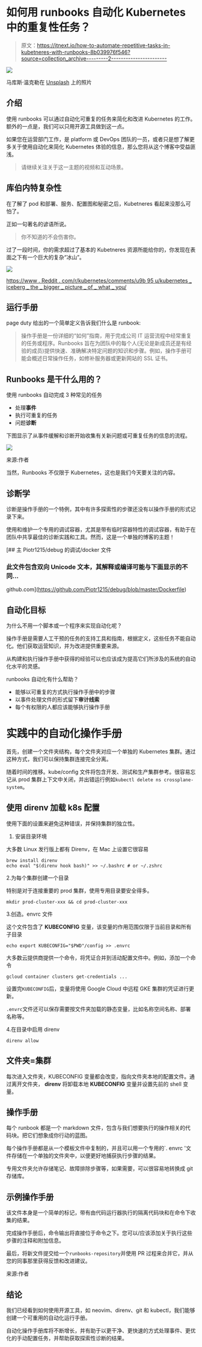 # 如何用 runbooks 自动化 Kubernetes 中的重复性任务？

> 原文：<https://itnext.io/how-to-automate-repetitive-tasks-in-kubetneres-with-runbooks-8b039976f546?source=collection_archive---------2----------------------->

![](img/ea22e5e493a0e4a4674323bbc24d41c1.png)

马库斯·温克勒在 [Unsplash](https://unsplash.com?utm_source=medium&utm_medium=referral) 上的照片

## 介绍

使用 runbooks 可以通过自动化可重复的任务来简化和改进 Kubernetes 的工作。额外的一点是，我们可以只用开源工具做到这一点。

如果您在运营部门工作，是 platform 或 DevOps 团队的一员，或者只是想了解更多关于使用自动化来简化 Kubernetes 体验的信息，那么您将从这个博客中受益匪浅。

> 请继续关注关于这一主题的视频和互动场景。

## 库伯内特复杂性

在了解了 pod 和部署、服务、配置图和秘密之后，Kubetneres 看起来没那么可怕了。

正如一句著名的谚语所说。

> 你不知道的不会伤害你。

过了一段时间，你的需求超过了基本的 Kubetneres 资源所能给你的，你发现在表面之下有一个巨大的复杂“冰山”。

![](img/1e465de46856de027dae6e1dc9431807.png)

[https://www . Reddit . com/r/kubernetes/comments/u9b 95 u/kubernetes _ iceberg _ the _ bigger _ picture _ of _ what _ you/](https://www.reddit.com/r/kubernetes/comments/u9b95u/kubernetes_iceberg_the_bigger_picture_of_what_you/)

## 运行手册

page duty 给出的一个简单定义告诉我们什么是 runbook:

> 操作手册是一份详细的“如何”指南，用于完成公司 IT 运营流程中经常重复的任务或程序。Runbooks 旨在为团队中的每个人(无论是新成员还是有经验的成员)提供快速、准确解决特定问题的知识和步骤。例如，操作手册可能会概述日常操作任务，如修补服务器或更新网站的 SSL 证书。

## Runbooks 是干什么用的？

使用 runbooks 自动完成 3 种常见的任务

*   处理**事件**
*   执行可重复的任务
*   问题**诊断**

下图显示了从事件缓解和诊断开始收集有关新问题或可重复任务的信息的流程。

![](img/bb0b4425045a307991ef6be5a2f20ec8.png)

来源:作者

当然，Runbooks 不仅限于 Kubernetes，这也是我们今天要关注的内容。

## 诊断学

诊断是操作手册的一个特例，其中有许多探索性的步骤还没有以操作手册的形式记录下来。

使用和维护一个专用的调试容器，尤其是带有临时容器特性的调试容器，有助于在团队中共享最佳的诊断实践和工具。然而，这是一个单独的博客的主题！

[](https://github.com/Piotr1215/debug/blob/master/Dockerfile) [## 主 Piotr1215/debug 的调试/docker 文件

### 此文件包含双向 Unicode 文本，其解释或编译可能与下面显示的不同…

github.com](https://github.com/Piotr1215/debug/blob/master/Dockerfile) 

## 自动化目标

为什么不用一个脚本或一个程序来实现自动化呢？

操作手册是需要人工干预的任务的支持工具和指南，根据定义，这些任务不能自动化。他们获取运营知识，并为改进提供重要来源。

从构建和执行操作手册中获得的经验可以也应该成为提高它们所涉及的系统的自动化水平的灵感。

runbooks 自动化有什么帮助？

*   能够以可重复的方式执行操作手册中的步骤
*   以事件处理文件的形式留下**审计线索**
*   每个有权限的人都应该能够执行操作手册

# 实践中的自动化操作手册

首先，创建一个文件夹结构，每个文件夹对应一个单独的 Kubernetes 集群。通过这种方式，我们可以保持集群连接完全分离。

随着时间的推移。kube/config 文件将包含开发、测试和生产集群参考。很容易忘记从 prod 集群上下文中关闭，并出错运行例如`kubectl delete ns crossplane-system`。

## 使用 direnv 加载 k8s 配置

使用下面的设置来避免这种错误，并保持集群的独立性。

1.  安装目录环境

大多数 Linux 发行版上都有 Direnv，在 Mac 上设置它很容易

```
brew install direnv
echo eval "$(direnv hook bash)" >> ~/.bashrc # or ~/.zshrc
```

2.为每个集群创建一个目录

特别是对于连接重要的 prod 集群，使用专用目录要安全得多。

`mkdir prod-cluster-xxx && cd prod-cluster-xxx`

3.创造。envrc 文件

这个文件包含了 **KUBECONFIG** 变量，该变量的作用范围仅限于当前目录和所有子目录

`echo export KUBECONFIG="$PWD"/config >> .envrc`

大多数云提供商提供一个命令，将凭证合并到活动配置文件中。例如，添加一个命令

```
gcloud container clusters get-credentials ...
```

设置完`KUBECONFIG`后，变量将使用 Google Cloud 中远程 GKE 集群的凭证进行更新。

`.envrc`文件还可以保存需要按文件夹加载的静态变量，比如名称空间名称、部署名称等。

4.在目录中启用 direnv

`direnv allow`

## 文件夹=集群

每次进入文件夹，KUBECONFIG 变量都会改变，指向文件夹本地的配置文件。通过离开文件夹， **direnv** 将卸载本地 **KUBECONFIG** 变量并设置先前的 shell 变量。

## 操作手册

每个 runbook 都是一个 markdown 文件，包含与我们想要执行的操作相关的代码块。把它们想象成你行动的蓝图。

每个操作手册都是从一个模板文件中复制的，并且可以用一个专用的`. envrc '文件存储在一个单独的文件夹中，以便更好地捕获执行步骤的结果。

专用文件夹允许存储笔记、故障排除步骤等，如果需要，可以很容易地转换成 git 存储库。

## 示例操作手册

该文件本身是一个简单的标记，带有由代码运行器执行的隔离代码块和在命令下收集的结果。

完成操作手册后，命令输出将直接位于命令之下。您可以/应该添加关于执行这些步骤的注释和附加信息。

最后，将新文件提交给一个`runbooks-repository`并使用 PR 过程来合并它，并从您的同事那里获得反馈和改进建议。

来源:作者

## 结论

我们已经看到如何使用开源工具，如 neovim、direnv、git 和 kubectl，我们能够创建一个可重用的自动化运行手册。

自动化操作手册库将不断增长，并有助于以更干净、更快速的方式处理事件、更优化的手动配置任务，并帮助获取探索性诊断的结果。